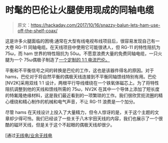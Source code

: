 # 时髦的巴伦让火腿使用现成的同轴电缆

> 原文：<https://hackaday.com/2017/10/16/snazzy-balun-lets-ham-use-off-the-shelf-coax/>

这是许多火腿面临的困境:通常在大型有线电视布线项目后，很容易发现自己有一大卷 RG-11 同轴电缆。在天线项目中使用它可能很诱人，但 RG-11 的特性阻抗为 75ω，而 ham 世界的特性阻抗为 50ω。不愿意浪费大量的免费同轴电缆，一只火腿为一个 75ω偶极子制造了[一个定制的 1:1 电流巴伦。](https://imgur.com/0e44924)

平衡和不平衡信号之间的转换是巴伦的工作，这也是该器件得名的原因。对于 hams，巴伦对于将自然平衡的偶极天线连接到不平衡同轴馈线特别有用。巴伦[NV2K]采用双线 1:1 设计，两根平行导线缠绕在一个铁氧体磁芯上。为了将特性阻抗调整到他的天线和馈线所需的 75ω，NV2K 在其中一个导体上添加了短长度的特氟隆绝缘材料，这是我们最近看到的一项繁琐的工作。我们很欣赏扼流圈的精心缠绕和精心制作的机械和电气声音，不让 RG-11 浪费是一个加分。

尽管 hams 在天线设计上投入了大量精力，但令人惊讶的是，关于这个主题的文章却少得可怜。我们已经谈了一些关于八木宇田天线的内容，我们也展示了一个很酷的磁环天线，但是关于这个不起眼的偶极天线却很少。

[通过[无线电/业余无线电](https://www.reddit.com/r/amateurradio/comments/76d415/11_guanella_balun_75_ohms/)